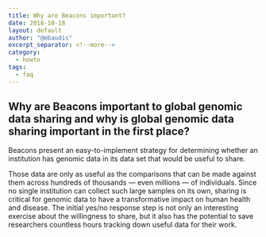```yaml
---
title: Why are Beacons important? 
date: 2018-10-18
layout: default
author: "@mbaudis"
excerpt_separator: <!--more-->
category:
  - howto
tags:
  - faq
---
```


## Why are Beacons important to global genomic data sharing and why is global genomic data sharing important in the first place?

Beacons present an easy-to-implement strategy for determining whether an institution has genomic data in its data set that would be useful to share. 

<!--more-->

Those data are only as useful as the comparisons that can be made against them across hundreds of thousands ― even millions ― of individuals. Since no single institution can collect such large samples on its own, sharing is critical for genomic data to have a transformative impact on human health and disease. The initial yes/no response step is not only an interesting exercise about the willingness to share, but it also has the potential to save researchers countless hours tracking down useful data for their work.

